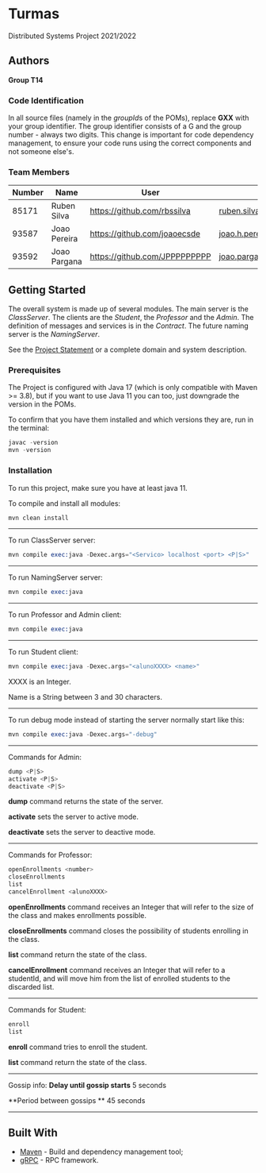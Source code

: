 # Turmas

Distributed Systems Project 2021/2022

## Authors

**Group T14**

### Code Identification

In all source files (namely in the *groupId*s of the POMs), replace __GXX__ with your group identifier. The group
identifier consists of a G and the group number - always two digits. This change is important for code dependency
management, to ensure your code runs using the correct components and not someone else's.

### Team Members


| Number | Name              | User                             | Email                               |
|--------|-------------------|----------------------------------|-------------------------------------|
| 85171  | Ruben Silva       | <https://github.com/rbssilva>    | <ruben.silva@tecnico.ulisboa.pt>    |
| 93587  | Joao Pereira      | <https://github.com/joaoecsde>   | <joao.h.pereira@tecnico.ulisboa.pt> |
| 93592  | Joao Pargana      | <https://github.com/JPPPPPPPPP>  | <joao.pargana@tecnico.ulisboa.pt>   |

## Getting Started

The overall system is made up of several modules. The main server is the _ClassServer_. The clients are the _Student_,
the _Professor_ and the _Admin_. The definition of messages and services is in the _Contract_. The future naming server
is the _NamingServer_.

See the [Project Statement](https://github.com/tecnico-distsys/Turmas) or a complete domain and system description.

### Prerequisites

The Project is configured with Java 17 (which is only compatible with Maven >= 3.8), but if you want to use Java 11 you
can too, just downgrade the version in the POMs.

To confirm that you have them installed and which versions they are, run in the terminal:

```s
javac -version
mvn -version
```

### Installation

To run this project, make sure you have at least java 11.

To compile and install all modules:

```s
mvn clean install
```
---
To run ClassServer server:

```s
mvn compile exec:java -Dexec.args="<Servico> localhost <port> <P|S>"
```

---
To run NamingServer server:

```s
mvn compile exec:java
```
---

To run Professor and Admin client:

```s
mvn compile exec:java
```
---

To run Student client:
```s
mvn compile exec:java -Dexec.args="<alunoXXXX> <name>"
```
XXXX is an Integer.

Name is a String between 3 and 30 characters.

---
To run debug mode instead of starting the server normally start like this:
```s
mvn compile exec:java -Dexec.args="-debug"
```

---
Commands for Admin:
```s
dump <P|S>
activate <P|S>
deactivate <P|S>
```
**dump** command returns the state of the server.

**activate** sets the server to active mode.

**deactivate** sets the server to deactive mode.

---
Commands for Professor:
```s
openEnrollments <number>
closeEnrollments
list
cancelEnrollment <alunoXXXX>
```
**openEnrollments** command receives an Integer that will refer to the size of the class and makes enrollments possible.

**closeEnrollments** command closes the possibility of students enrolling in the class.

**list** command return the state of the class.

**cancelEnrollment** command receives an Integer that will refer to a studentId, and will move him from the list of enrolled students to the discarded list.

---
Commands for Student:
```s
enroll
list
```
**enroll** command tries to enroll the student.

**list** command return the state of the class.

---
Gossip info:
**Delay until gossip starts** 5 seconds

**Period between gossips ** 45 seconds

---
## Built With

* [Maven](https://maven.apache.org/) - Build and dependency management tool;
* [gRPC](https://grpc.io/) - RPC framework.
